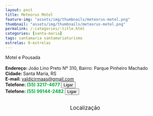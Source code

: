 ```yaml
---
layout: post
title: Meteorus Motel
feature-img: "assets/img/thumbnails/meteorus-motel.png"
thumbnail: "assets/img/thumbnails/meteorus-motel.png"
permalink: /:categories/:title.html
categories: [santa-maria]
tags: santamaria santamariaturismo
estrelas: 0-estrelas
---
```

Motel e Pousada<!-- more --><br />
 <br/>
<b>Endereço: </b>João Lino Preto Nº 310, Bairro: Parque Pinheiro Machado<br />
<b>Cidade: </b>Santa Maria, RS<br />
<b>E-mail: </b>valdicirmaas@gmail.com<br />
<b>Telefone: <span style="color: #00ab3a;">(55) 3217-4677</span> <a href="tel:5532174677"><button class="ligar">Ligar</button></a></b><br />
<b>Telefone: <span style="color: #00ab3a;">(55) 99144-2482</span> <a href="tel:55991442482"><button class="ligar">Ligar</button></a></b><br />
<br />
<style>
      #map {
        height: 400px;
        width: 100%;
       }
    </style>

<div style="font-size: larger; text-align: center;">
Localização</div>
<div id="map">
<script>
      function initMap() {
        var uluru = {lat: -29.6938396, lng: -53.8616253};
        var map = new google.maps.Map(document.getElementById('map'), {
          zoom: 17,
          center: uluru
        });
        var marker = new google.maps.Marker({
          position: uluru,
          map: map
        });
      }
    </script>
    <script async="" defer="" src="https://maps.googleapis.com/maps/api/js?key=AIzaSyDDc8SHLmOesJRaXCW0fZ2ST09W4s0ME5g&amp;callback=initMap">
    </script>
</div>
